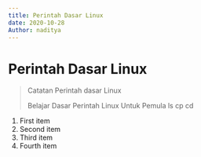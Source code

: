 ```yaml
---
title: Perintah Dasar Linux
date: 2020-10-28
Author: naditya
---
```

# Perintah Dasar Linux
> Catatan Perintah dasar Linux
>
> Belajar Dasar Perintah Linux Untuk Pemula
ls
cp
cd

1. First item
2. Second item
3. Third item
4. Fourth item
